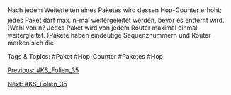 Nach jedem Weiterleiten eines Paketes wird dessen Hop-Counter erhoht;
jedes Paket darf max. n-mal weitergeleitet werden, bevor es entfernt wird.
)Wahl von n?
Jedes Paket wird von jedem Router maximal einmal weitergleitet.
)Pakete haben eindeutige Sequenznummern und Router merken sich die

   Tags & Topics:
   #Paket
   #Hop-Counter
   #Paketes
   #Hop

[Previous: #KS_Folien_35](KS_Folien_35.md)

[Next: #KS_Folien_35](KS_Folien_35.md)